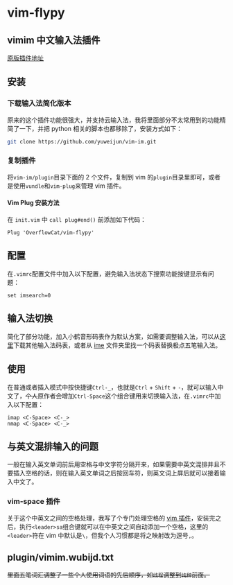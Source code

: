 # vim-flypy

## vimim 中文输入法插件

[原版插件地址](https://www.vim.org/scripts/script.php?script_id=2506)

## 安装

### 下载输入法简化版本

原来的这个插件功能很强大，并支持云输入法，我将里面部分不太常用到的功能精简了一下，并把 python 相关的脚本也都移除了，安装方式如下：

```bash
git clone https://github.com/yuweijun/vim-im.git
```

### 复制插件

将`vim-im/plugin`目录下面的 2 个文件，复制到 vim 的`plugin`目录里即可，或者是使用`vundle`和`vim-plug`来管理 vim 插件。

#### Vim Plug 安装方法

在 `init.vim` 中 `call plug#end()` 前添加如下代码：

```vim
Plug 'OverflowCat/vim-flypy'
```

## 配置

在`.vimrc`配置文件中加入以下配置，避免输入法状态下搜索功能按键显示有问题：

```vim
set imsearch=0
```

## 输入法切换

简化了部分功能，加入小鹤音形码表作为默认方案，如需要调整输入法，可以从[这里](https://code.google.com/archive/p/vimim/downloads?page=2)下载其他输入法码表，或者从 [ime](https://github.com/yuweijun/vim-im/tree/master/ime) 文件夹里找一个码表替换极点五笔输入法。

## 使用

在普通或者插入模式中按快捷键`Ctrl-_`，也就是`Ctrl` + `Shift` + `-`，就可以输入中文了，<del>个人</del>原作者会增加`Ctrl-Space`这个组合键用来切换输入法，在`.vimrc`中加入以下配置：

```vim
imap <C-Space> <C-_>
nmap <C-Space> <C-_>
```

<!-- more -->

## 与英文混排输入的问题

一般在输入英文单词前后用空格与中文字符分隔开来，如果需要中英文混排并且不要插入空格的话，则在输入英文单词之后按回车符，则英文词上屏后就可以接着输入中文了。

### vim-space 插件

关于这个中英文之间的空格处理，我写了个专门处理空格的 [vim 插件](https://github.com/yuweijun/vim-space.git)，安装完之后，执行`<leader>sa`组合键就可以在中英文之间自动添加一个空格，这里的`<leader>`符在 vim 中默认是`\`，但我个人习惯都是将之映射改为逗号`,`。

## plugin/vimim.wubijd.txt

<del>里面五笔词汇调整了一些个人使用词语的先后顺序，如`线程`调整到`纯种`前面。</del>
